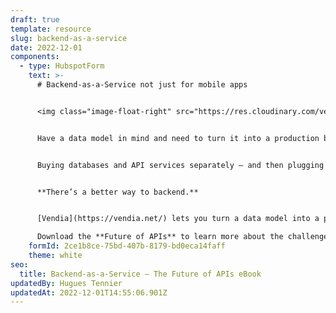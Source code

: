 ```yaml
---
draft: true
template: resource
slug: backend-as-a-service
date: 2022-12-01
components:
  - type: HubspotForm
    text: >-
      # Backend-as-a-Service not just for mobile apps


      <img class="image-float-right" src="https://res.cloudinary.com/vendia/image/upload/c_scale,q_100,w_150/f_auto,q_90/v1669844608/frame_sqytcq.webp" alt="" />


      Have a data model in mind and need to turn it into a production business API that you can deploy across departments, regions, clouds, and partners?


      Buying databases and API services separately – and then plugging them together yourself is costly, error-prone, time-consuming, and requires a team. To make matters worse, the biggest weakness of API services today is that they can’t “remember” anything, which makes managing shared data even more difficult.


      **There’s a better way to backend.**


      [Vendia](https://vendia.net/) lets you turn a data model into a production-grade, fault-tolerant, scalable, cloud-hosted Smart API in under 10 minutes – with 100% of your database and file storage needs to be included – for no additional effort.

      Download the **Future of APIs** to learn more about the challenges of building modern backends with traditional APIs, and how to overcome them rapidly.
    formId: 2ce1b8ce-75bd-407b-8179-bd0eca14faff
    theme: white
seo:
  title: Backend-as-a-Service – The Future of APIs eBook
updatedBy: Hugues Tennier
updatedAt: 2022-12-01T14:55:06.901Z
---
```

